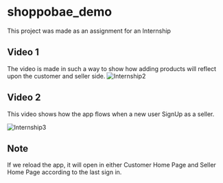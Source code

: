 # shoppobae_demo

This project was made as an assignment for an Internship

## Video 1
The video is made in such a way to show how adding products will reflect upon the customer and seller side. 
![Internship2](https://user-images.githubusercontent.com/67036708/172565766-71a5774e-9478-4797-a528-b1a6cbc3c332.gif)

## Video 2
This video shows how the app flows when a new user SignUp as a seller.

![Internship3](https://user-images.githubusercontent.com/67036708/172567393-4f760556-bb9f-4e4a-bd2a-e57bf2c3f0e5.gif)

## Note
If we reload the app, it will open in either Customer Home Page and Seller Home Page according to the last sign in.
